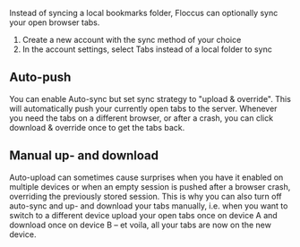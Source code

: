 Instead of syncing a local bookmarks folder, Floccus can optionally sync your open browser tabs.

1. Create a new account with the sync method of your choice
2. In the account settings, select Tabs instead of a local folder to sync

## Auto-push
You can enable Auto-sync but set sync strategy to "upload & override". This will automatically push your currently open tabs to the server. Whenever you need the tabs on a different browser, or after a crash, you can click download & override once to get the tabs back.

## Manual up- and download
Auto-upload can sometimes cause surprises when you have it enabled on multiple devices or when an empty session is pushed after a browser crash, overriding the previously stored session. This is why you can also turn off auto-sync and up- and download your tabs manually, i.e. when you want to switch to a different device upload your open tabs once on device A and download once on device B – et voila, all your tabs are now on the new device.
